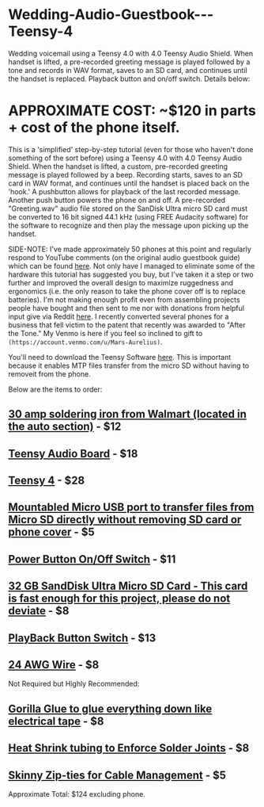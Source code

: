 # Wedding-Audio-Guestbook---Teensy-4
Wedding voicemail using a Teensy 4.0 with 4.0 Teensy Audio Shield. When handset is lifted, a pre-recorded greeting message is played followed by a tone and records in WAV format, saves to an SD card, and continues until the handset is replaced. Playback button and on/off switch. Details below:

# APPROXIMATE COST: ~$120 in parts + cost of the phone itself.

This is a 'simplified' step-by-step tutorial (even for those who haven't done something of the sort before) using a Teensy 4.0 with 4.0 Teensy Audio Shield. When the handset is lifted, a custom, pre-recorded greeting message is played followed by a beep. Recording starts, saves to an SD card in WAV format, and continues until the handset is placed back on the 'hook.' A pushbutton allows for playback of the last recorded message. Another push button powers the phone on and off. A pre-recorded "Greeting.wav" audio file stored on the SanDisk Ultra micro SD card must be converted to 16 bit signed 44.1 kHz (using FREE Audacity software) for the software to recognize and then play the message upon picking up the handset.

SIDE-NOTE: I've made approximately 50 phones at this point and regularly respond to YouTube comments (on the original audio guestbook guide) which can be found [here](https://youtu.be/dI6ielrP1SE). Not only have I managed to eliminate some of the hardware this tutorial has suggested you buy, but I've taken it a step or two further and improved the overall design to maximize ruggedness and ergonomics (i.e. the only reason to take the phone cover off is to replace batteries). I'm not making enough profit even from assembling projects people have bought and then sent to me nor with donations from helpful input give via Reddit [here](https://www.reddit.com/user/puissantvirtuoso/). I recently converted several phones for a business that fell victim to the patent that recently was awarded to "After the Tone." My Venmo is here if you feel so inclined to gift to `(https://account.venmo.com/u/Mars-Aurelius)`.

You'll need to download the Teensy Software [here](https://www.arduino.cc/en/software). This is important because it enables MTP files transfer from the micro SD without having to removeit from the phone.

Below are the items to order:

## [30 amp soldering iron from Walmart (located in the auto section)](https://www.walmart.com/ip/Hyper-Tough-30-Watt-Soldering-Iron-with-Stand-and-Electrical-Solder/274899628?wmlspartner=wlpa&selectedSellerId=0&wl13=1895&adid=22222222277274899628_117755028669_12420145346&wmlspartner=wmtlabs&wl0=&wl1=g&wl2=c&wl3=501107745824&wl4=pla-294505072980&wl5=9015392&wl6=&wl7=&wl8=&wl9=pla&wl10=8175035&wl11=local&wl12=274899628&wl13=1895&veh=sem_LIA&gclid=Cj0KCQjwzdOlBhCNARIsAPMwjbykdQrN3S5puudsuJeSOVv7KG2DbdfFBIo_aHOcQ6fOC02kjI1ItnYaAvMiEALw_wcB&gclsrc=aw.ds) - $12

## [Teensy Audio Board](https://www.amazon.com/gp/product/B07Z6NW913/ref=ox_sc_act_title_2?smid=A2GTSJRNFEVVSP&psc=1) - $18

## [Teensy 4](https://www.amazon.com/PJRC-Microcontroller-Development-Lockable-Version/dp/B09X27NXL5/ref=sr_1_1?crid=37XTZ59CGJ5KI&keywords=teensy+4&qid=1689640360&s=electronics&sprefix=tensy+4%2Celectronics%2C1703&sr=1-1) - $28

## [Mountabled Micro USB port to transfer files from Micro SD directly without removing SD card or phone cover](https://www.adafruit.com/product/4217?gclid=Cj0KCQjw7aqkBhDPARIsAKGa0oKDg6ZUNy0jwFyrbgXlQiEyEXlkNRDUzN44n1SIFiucr9ZN2WgOYWYaAl77EALw_wcB) - $5

## [Power Button On/Off Switch](https://www.amazon.com/dp/B0927153HN?ref_=cm_sw_r_apin_dp_SGKWW03W33SRRYP3TKR0) - $11

## [32 GB SandDisk Ultra Micro SD Card - This card is fast enough for this project, please do not deviate](https://www.amazon.com/SanDisk-Ultra-UHS-I-Memory-Adapter/dp/B00M55C0NS) - $8

## [PlayBack Button Switch](https://www.amazon.com/dp/B09BKXT1J1?ref_=cm_sw_r_apin_dp_HXBY2PMP0RN0EAWKBVA7) - $13

## [24 AWG Wire](https://a.co/d/054YrJi) - $8

Not Required but Highly Recommended:

## [Gorilla Glue to glue everything down like electrical tape](https://www.amazon.com/Gorilla-Construction-Adhesive-Strength-Ounce/dp/B0916KZ598/ref=sr_1_4?crid=35HBFEW48MZNX&keywords=gorilla+glue+clear&qid=1689642099&s=industrial&sprefix=gorilla+%2Cindustrial%2C249&sr=1-4) - $8

## [Heat Shrink tubing to Enforce Solder Joints](https://www.amazon.com/dp/B0BLK98LBM?ref_=cm_sw_r_apin_dp_M30W6KX3CNSPE8XHGHYZ) - $8

## [Skinny Zip-ties for Cable Management](https://www.amazon.com/Inch-120pcs-Nylon-Cable-Multi-colors/dp/B07K2CHPJJ/ref=sr_1_11?keywords=small+zip+ties&qid=1689642314&s=industrial&sr=1-11) - $5

Approximate Total: $124 excluding phone.
